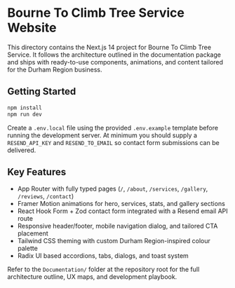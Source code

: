 # Bourne To Climb Tree Service Website

This directory contains the Next.js 14 project for Bourne To Climb Tree Service. It follows the architecture outlined in the documentation package and ships with ready-to-use components, animations, and content tailored for the Durham Region business.

## Getting Started

```bash
npm install
npm run dev
```

Create a `.env.local` file using the provided `.env.example` template before running the development server. At minimum you should supply a `RESEND_API_KEY` and `RESEND_TO_EMAIL` so contact form submissions can be delivered.

## Key Features

- App Router with fully typed pages (`/`, `/about`, `/services`, `/gallery`, `/reviews`, `/contact`)
- Framer Motion animations for hero, services, stats, and gallery sections
- React Hook Form + Zod contact form integrated with a Resend email API route
- Responsive header/footer, mobile navigation dialog, and tailored CTA placement
- Tailwind CSS theming with custom Durham Region-inspired colour palette
- Radix UI based accordions, tabs, dialogs, and toast system

Refer to the `Documentation/` folder at the repository root for the full architecture outline, UX maps, and development playbook.

